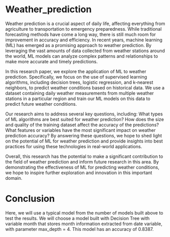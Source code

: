 # Weather_prediction

Weather prediction is a crucial aspect of daily life, affecting everything from agriculture to transportation to emergency preparedness. While traditional forecasting methods have come a long way, there is still much room for improvement in accuracy and efficiency. In recent years, machine learning (ML) has emerged as a promising approach to weather prediction. By leveraging the vast amounts of data collected from weather stations around the world, ML models can analyze complex patterns and relationships to make more accurate and timely predictions.

In this research paper, we explore the application of ML to weather prediction. Specifically, we focus on the use of supervised learning algorithms, including decision trees, logistic regression, and k-nearest neighbors, to predict weather conditions based on historical data. We use a dataset containing daily weather measurements from multiple weather stations in a particular region and train our ML models on this data to predict future weather conditions.

Our research aims to address several key questions, including: What types of ML algorithms are best suited for weather prediction? How does the size and quality of the training dataset affect the accuracy of the predictions? What features or variables have the most significant impact on weather prediction accuracy? By answering these questions, we hope to shed light on the potential of ML for weather prediction and provide insights into best practices for using these technologies in real-world applications.

Overall, this research has the potential to make a significant contribution to the field of weather prediction and inform future research in this area. By demonstrating the effectiveness of ML for predicting weather conditions, we hope to inspire further exploration and innovation in this important domain.


# Conclusion

Here, we will use a typical model from the number of models built above to test the results. We will choose a model built with Decision Tree with variable month that stores month information extracted from date variable, with parameter max_depth = 4. This model has an accuracy of 0.8387.
